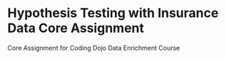 # Hypothesis Testing with Insurance Data Core Assignment
 Core Assignment for Coding Dojo Data Enrichment Course
